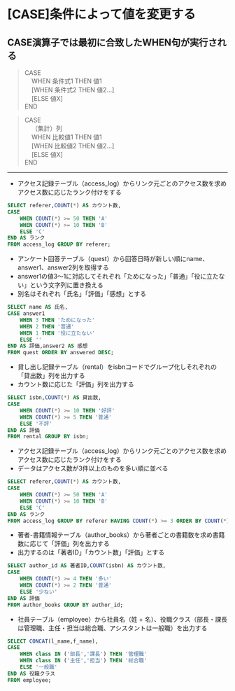 # [CASE]条件によって値を変更する  
## CASE演算子では最初に合致したWHEN句が実行される  

> CASE  
&nbsp; &nbsp; WHEN 条件式1 THEN 値1  
&nbsp; &nbsp; [WHEN 条件式2 THEN 値2...]  
&nbsp; &nbsp; [ELSE 値X]  
END

> CASE  
&nbsp; &nbsp; （集計）列  
&nbsp; &nbsp; WHEN 比較値1 THEN 値1  
&nbsp; &nbsp; [WHEN 比較値2 THEN 値2...]  
&nbsp; &nbsp; [ELSE 値X]  
END

***
* アクセス記録テーブル（access_log）からリンク元ごとのアクセス数を求めアクセス数に応じたランク付けをする
```sql
SELECT referer,COUNT(*) AS カウント数,
CASE
    WHEN COUNT(*) >= 50 THEN 'A'
    WHEN COUNT(*) >= 10 THEN 'B'
    ELSE 'C'
END AS ランク
FROM access_log GROUP BY referer;
```

* アンケート回答テーブル（quest）から回答日時が新しい順にname、answer1、answer2列を取得する
* answer1の値3～1に対応してそれぞれ「ためになった」「普通」「役に立たない」という文字列に置き換える
* 別名はそれぞれ「氏名」「評価」「感想」とする
```sql
SELECT name AS 氏名,
CASE answer1
    WHEN 3 THEN 'ためになった'
    WHEN 2 THEN '普通'
    WHEN 1 THEN '役に立たない'
    ELSE ''
END AS 評価,answer2 AS 感想
FROM quest ORDER BY answered DESC;
```

* 貸し出し記録テーブル（rental）をisbnコードでグループ化しそれぞれの「貸出数」列を出力する
* カウント数に応じた「評価」列を出力する
```sql
SELECT isbn,COUNT(*) AS 貸出数,
CASE
    WHEN COUNT(*) >= 10 THEN '好評'
    WHEN COUNT(*) >= 5 THEN '普通'
    ELSE '不評'
END AS 評価
FROM rental GROUP BY isbn;
```

* アクセス記録テーブル（access_log）からリンク元ごとのアクセス数を求めアクセス数に応じたランク付けをする
* データはアクセス数が3件以上のものを多い順に並べる
```sql
SELECT referer,COUNT(*) AS カウント数,
CASE
    WHEN COUNT(*) >= 50 THEN 'A'
    WHEN COUNT(*) >= 10 THEN 'B'
    ELSE 'C'
END AS ランク
FROM access_log GROUP BY referer HAVING COUNT(*) >= 3 ORDER BY COUNT(*) DESC;
```

* 著者-書籍情報テーブル（author_books）から著者ごとの書籍数を求め書籍数に応じて「評価」列を出力する
* 出力するのは「著者ID」「カウント数」「評価」とする
```sql
SELECT author_id AS 著者ID,COUNT(isbn) AS カウント数,
CASE
    WHEN COUNT(*) >= 4 THEN '多い'
    WHEN COUNT(*) >= 2 THEN '普通'
    ELSE '少ない'
END AS 評価
FROM author_books GROUP BY author_id;
```

* 社員テーブル（employee）から社員名（姓 + 名）、役職クラス（部長・課長は管理職、主任・担当は総合職、アシスタントは一般職）を出力する
```sql
SELECT CONCAT(l_name,f_name),
CASE
    WHEN class IN ('部長','課長') THEN '管理職'
    WHEN class IN ('主任','担当') THEN '総合職'
    ELSE '一般職'
END AS 役職クラス
FROM employee;
```
